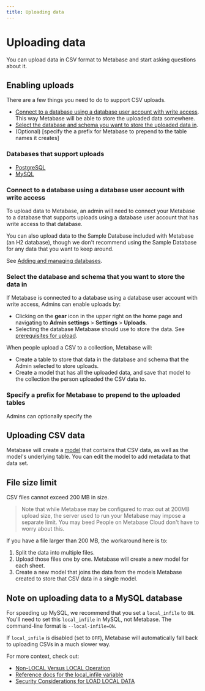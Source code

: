 ```yaml
---
title: Uploading data
---
```


# Uploading data

You can upload data in CSV format to Metabase and start asking questions about it.

## Enabling uploads

There are a few things you need to do to support CSV uploads.

- [Connect to a database using a database user account with write access](#connect-to-a-database-using-a-database-user-account-with-write-access). This way Metabase will be able to store the uploaded data somewhere.
- [Select the database and schema you want to store the uploaded data in](#select-the-database-and-schema-that-you-want-to-store-the-data-in).
- (Optional) [specify the a prefix for Metabase to prepend to the table names it creates]

### Databases that support uploads

- [PostgreSQL](../databases/connections/postgresql.md)
- [MySQL](../databases/connections/mysql.md)

### Connect to a database using a database user account with write access

To upload data to Metabase, an admin will need to connect your Metabase to a database that supports  uploads using a database user account that has write access to that database.

You can also upload data to the Sample Database included with Metabase (an H2 database), though we don't recommend using the Sample Database for any data that you want to keep around.

See [Adding and managing databases](./connecting.md).

### Select the database and schema that you want to store the data in

If Metabase is connected to a database using a database user account with write access, Admins can  enable uploads by:

- Clicking on the **gear** icon in the upper right on the home page and navigating to **Admin settings** > **Settings** > **Uploads**.
- Selecting the database Metabase should use to store the data. See [prerequisites for upload](#prerequisites-for-uploads).

When people upload a CSV to a collection, Metabase will:

- Create a table to store that data in the database and schema that the Admin selected to store uploads.
- Create a model that has all the uploaded data, and save that model to the collection the person uploaded the CSV data to.

### Specify a prefix for Metabase to prepend to the uploaded tables

Admins can optionally specify the

## Uploading CSV data

Metabase will create a [model](../data-modeling/models.md) that contains that CSV data, as well as the model's underlying table. You can edit the model to add metadata to that data set.

## File size limit

CSV files cannot exceed 200 MB in size.

> Note that while Metabase may be configured to max out at 200MB upload size, the server used to run your Metabase may impose a separate limit. You may beed People on Metabase Cloud don't have to worry about this.

If you have a file larger than 200 MB, the workaround here is to:

1. Split the data into multiple files.
2. Upload those files one by one. Metabase will create a new model for each sheet.
3. Create a new model that joins the data from the models Metabase created to store that CSV data in a single model.

## Note on uploading data to a MySQL database

For speeding up MySQL, we recommend that you set a `local_infile` to `ON`. You'll need to set this `local_infile` in MySQL, not Metabase. The command-line format is `--local-infile=ON`.

 If `local_infile` is disabled (set to `OFF`), Metabase will automatically fall back to uploading CSVs in a much slower way.

For more context, check out:

- [Non-LOCAL Versus LOCAL Operation]( https://dev.mysql.com/doc/refman/8.0/en/load-data.html#load-data-local)
- [Reference docs for the local_infile variable](https://dev.mysql.com/doc/refman/8.0/en/server-system-variables.html#sysvar_local_infile)
- [Security Considerations for LOAD LOCAL DATA](https://dev.mysql.com/doc/refman/8.0/en/load-data-local-security.html)